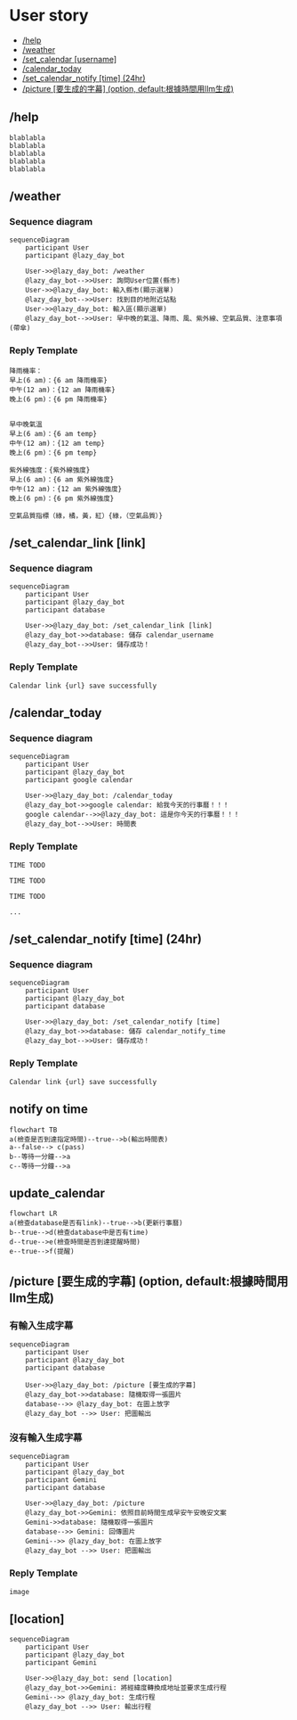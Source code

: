 # User story

- [/help](https://hackmd.io/@MoonJam/BJBWyjvOC/%2F3r2RkG8FSdmuoaKk62ZkKg#help)
- [/weather](https://hackmd.io/@MoonJam/BJBWyjvOC/%2F3r2RkG8FSdmuoaKk62ZkKg#weather)
- [/set_calendar [username]](https://hackmd.io/@MoonJam/BJBWyjvOC/%2F3r2RkG8FSdmuoaKk62ZkKg#set_calendar_link-url)
- [/calendar_today](https://hackmd.io/@MoonJam/BJBWyjvOC/%2F3r2RkG8FSdmuoaKk62ZkKg#calendar_today)
- [/set_calendar_notify [time] (24hr)](https://hackmd.io/@MoonJam/BJBWyjvOC/%2F3r2RkG8FSdmuoaKk62ZkKg#set_calendar_notify_time-time)
- [/picture [要生成的字幕] (option, default:根據時間用llm生成)](https://hackmd.io/@MoonJam/BJBWyjvOC/%2F3r2RkG8FSdmuoaKk62ZkKg#picture-%E8%A6%81%E7%94%9F%E6%88%90%E7%9A%84%E5%AD%97%E5%B9%95-option-default%E6%A0%B9%E6%93%9A%E6%99%82%E9%96%93%E7%94%A8llm%E7%94%9F%E6%88%90)

## /help

```plaintext
blablabla
blablabla
blablabla
blablabla
blablabla
```

## /weather

### Sequence diagram

```mermaid
sequenceDiagram
    participant User
    participant @lazy_day_bot

    User->>@lazy_day_bot: /weather
    @lazy_day_bot-->>User: 詢問User位置(縣市)
    User->>@lazy_day_bot: 輸入縣市(顯示選單)
    @lazy_day_bot-->>User: 找到目的地附近站點
    User->>@lazy_day_bot: 輸入區(顯示選單)
    @lazy_day_bot-->>User: 早中晚的氣溫、降雨、風、紫外線、空氣品質、注意事項(帶傘)
```

### Reply Template

```plaintext reply_template
降雨機率：
早上(6 am)：{6 am 降雨機率}
中午(12 am)：{12 am 降雨機率}
晚上(6 pm)：{6 pm 降雨機率}


早中晚氣溫
早上(6 am)：{6 am temp}
中午(12 am)：{12 am temp}
晚上(6 pm)：{6 pm temp}

紫外線強度：{紫外線強度}
早上(6 am)：{6 am 紫外線強度}
中午(12 am)：{12 am 紫外線強度}
晚上(6 pm)：{6 pm 紫外線強度}

空氣品質指標（綠，橘，黃，紅）{綠，（空氣品質）}
```

## /set_calendar_link [link]

### Sequence diagram

```mermaid
sequenceDiagram
    participant User
    participant @lazy_day_bot
    participant database

    User->>@lazy_day_bot: /set_calendar_link [link]
    @lazy_day_bot->>database: 儲存 calendar_username 
    @lazy_day_bot-->>User: 儲存成功！
```

### Reply Template

```plaintext reply_template
Calendar link {url} save successfully
```

## /calendar_today

### Sequence diagram

```mermaid
sequenceDiagram
    participant User
    participant @lazy_day_bot
    participant google calendar

    User->>@lazy_day_bot: /calendar_today
    @lazy_day_bot->>google calendar: 給我今天的行事曆！！！ 
    google calendar-->>@lazy_day_bot: 這是你今天的行事曆！！！ 
    @lazy_day_bot-->>User: 時間表
```

### Reply Template

```plaintext reply_template
TIME TODO

TIME TODO

TIME TODO

...
```

## /set_calendar_notify [time] (24hr)

### Sequence diagram

```mermaid
sequenceDiagram
    participant User
    participant @lazy_day_bot
    participant database

    User->>@lazy_day_bot: /set_calendar_notify [time]
    @lazy_day_bot->>database: 儲存 calendar_notify_time
    @lazy_day_bot-->>User: 儲存成功！
```

### Reply Template

```plaintext reply_template
Calendar link {url} save successfully
```

## notify on time

```mermaid
flowchart TB
a(檢查是否到達指定時間)--true-->b(輸出時間表)
a--false--> c(pass)
b--等待一分鐘-->a
c--等待一分鐘-->a
```

## update_calendar

```mermaid
flowchart LR
a(檢查database是否有link)--true-->b(更新行事曆)
b--true-->d(檢查database中是否有time)
d--true-->e(檢查時間是否到達提醒時間)
e--true-->f(提醒)
```

## /picture [要生成的字幕] (option, default:根據時間用llm生成)

### 有輸入生成字幕

```mermaid
sequenceDiagram
    participant User
    participant @lazy_day_bot
    participant database

    User->>@lazy_day_bot: /picture [要生成的字幕]
    @lazy_day_bot->>database: 隨機取得一張圖片
    database-->> @lazy_day_bot: 在圖上放字
    @lazy_day_bot -->> User: 把圖輸出
```

### 沒有輸入生成字幕

```mermaid
sequenceDiagram
    participant User
    participant @lazy_day_bot
    participant Gemini
    participant database

    User->>@lazy_day_bot: /picture
    @lazy_day_bot->>Gemini: 依照目前時間生成早安午安晚安文案
    Gemini->>database: 隨機取得一張圖片
    database-->> Gemini: 回傳圖片
    Gemini-->> @lazy_day_bot: 在圖上放字
    @lazy_day_bot -->> User: 把圖輸出
```

### Reply Template

```plaintext reply_template
image
```

## [location]

```mermaid
sequenceDiagram
    participant User
    participant @lazy_day_bot
    participant Gemini

    User->>@lazy_day_bot: send [location]
    @lazy_day_bot->>Gemini: 將經緯度轉換成地址並要求生成行程
    Gemini-->> @lazy_day_bot: 生成行程
    @lazy_day_bot -->> User: 輸出行程
```
